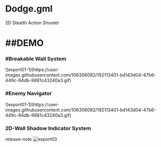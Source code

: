 # Dodge.gml
2D Stealth Action Shooter

<h1>##DEMO</h1>
<h3>#Breakable Wall System</h3>
![export01-1](https://user-images.githubusercontent.com/106306092/192113401-bd143d04-47b6-449c-84db-9881c43240a3.gif)

<h3>#Enemy Navigator</h3>
![export01-1](https://user-images.githubusercontent.com/106306092/192113401-bd143d04-47b6-449c-84db-9881c43240a3.gif)

<h3>2D-Wall Shadow Indicator System</h3>

release-note
![export03](https://user-images.githubusercontent.com/106306092/192113474-e5bffe59-a14c-465a-8fd2-4cf7e32c6c49.gif)
